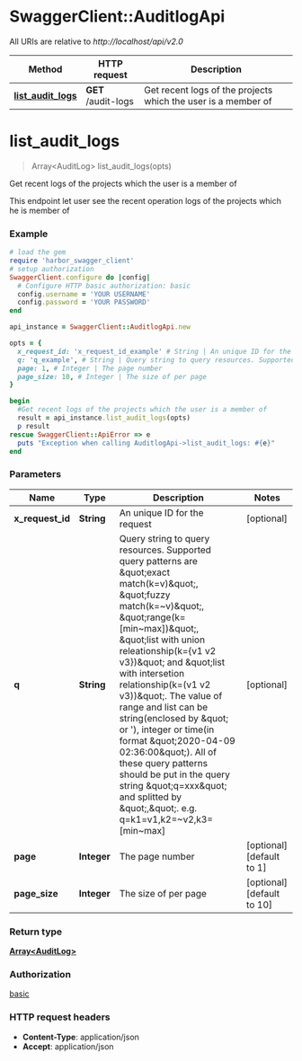 # SwaggerClient::AuditlogApi

All URIs are relative to *http://localhost/api/v2.0*

Method | HTTP request | Description
------------- | ------------- | -------------
[**list_audit_logs**](AuditlogApi.md#list_audit_logs) | **GET** /audit-logs | Get recent logs of the projects which the user is a member of


# **list_audit_logs**
> Array&lt;AuditLog&gt; list_audit_logs(opts)

Get recent logs of the projects which the user is a member of

This endpoint let user see the recent operation logs of the projects which he is member of 

### Example
```ruby
# load the gem
require 'harbor_swagger_client'
# setup authorization
SwaggerClient.configure do |config|
  # Configure HTTP basic authorization: basic
  config.username = 'YOUR USERNAME'
  config.password = 'YOUR PASSWORD'
end

api_instance = SwaggerClient::AuditlogApi.new

opts = { 
  x_request_id: 'x_request_id_example' # String | An unique ID for the request
  q: 'q_example', # String | Query string to query resources. Supported query patterns are \"exact match(k=v)\", \"fuzzy match(k=~v)\", \"range(k=[min~max])\", \"list with union releationship(k={v1 v2 v3})\" and \"list with intersetion relationship(k=(v1 v2 v3))\". The value of range and list can be string(enclosed by \" or '), integer or time(in format \"2020-04-09 02:36:00\"). All of these query patterns should be put in the query string \"q=xxx\" and splitted by \",\". e.g. q=k1=v1,k2=~v2,k3=[min~max]
  page: 1, # Integer | The page number
  page_size: 10, # Integer | The size of per page
}

begin
  #Get recent logs of the projects which the user is a member of
  result = api_instance.list_audit_logs(opts)
  p result
rescue SwaggerClient::ApiError => e
  puts "Exception when calling AuditlogApi->list_audit_logs: #{e}"
end
```

### Parameters

Name | Type | Description  | Notes
------------- | ------------- | ------------- | -------------
 **x_request_id** | **String**| An unique ID for the request | [optional] 
 **q** | **String**| Query string to query resources. Supported query patterns are \&quot;exact match(k&#x3D;v)\&quot;, \&quot;fuzzy match(k&#x3D;~v)\&quot;, \&quot;range(k&#x3D;[min~max])\&quot;, \&quot;list with union releationship(k&#x3D;{v1 v2 v3})\&quot; and \&quot;list with intersetion relationship(k&#x3D;(v1 v2 v3))\&quot;. The value of range and list can be string(enclosed by \&quot; or &#39;), integer or time(in format \&quot;2020-04-09 02:36:00\&quot;). All of these query patterns should be put in the query string \&quot;q&#x3D;xxx\&quot; and splitted by \&quot;,\&quot;. e.g. q&#x3D;k1&#x3D;v1,k2&#x3D;~v2,k3&#x3D;[min~max] | [optional] 
 **page** | **Integer**| The page number | [optional] [default to 1]
 **page_size** | **Integer**| The size of per page | [optional] [default to 10]

### Return type

[**Array&lt;AuditLog&gt;**](AuditLog.md)

### Authorization

[basic](../README.md#basic)

### HTTP request headers

 - **Content-Type**: application/json
 - **Accept**: application/json



